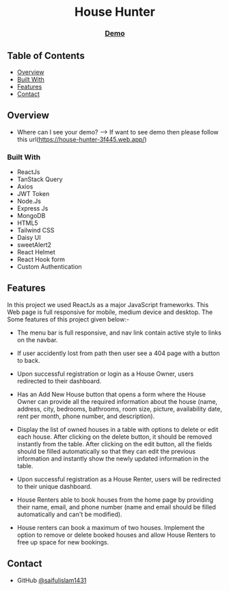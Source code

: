 <!-- Please update value in the {}  -->

<h1 align="center">House Hunter</h1>


<div align="center">
  <h3>
    <a href="https://house-hunter-3f445.web.app/">
      Demo
    </a>
  </h3>
</div>

<!-- TABLE OF CONTENTS -->

## Table of Contents

- [Overview](#overview)
- [Built With](#built-with)
- [Features](#features)
- [Contact](#contact)


<!-- OVERVIEW -->

## Overview

- Where can I see your demo?
  --> If want to see demo then please follow this url(https://house-hunter-3f445.web.app/)

### Built With

<!-- This section should list any major frameworks and tools that you built your project using. Here are a few examples.-->
- ReactJs
- TanStack Query
- Axios
- JWT Token
- Node.Js
- Express Js
- MongoDB
- HTML5
- Tailwind CSS
- Daisy UI
- sweetAlert2
- React Helmet
- React Hook form
- Custom Authentication

## Features

In this project we used ReactJs as a major JavaScript frameworks. This Web page is full responsive for mobile, medium device and desktop.
The Some features of this project given below:-

- The menu bar is full responsive, and nav link contain active style to links on the navbar.

- If user accidently lost from path then user see a 404 page with a button to back.

- Upon successful registration or login as a House Owner, users redirected to their dashboard.

- Has an Add New House button that opens a form where the House Owner can
provide all the required information about the house (name, address, city, bedrooms,
bathrooms, room size, picture, availability date, rent per month, phone number, and
description).

- Display the list of owned houses in a table with options to delete or edit each house. After clicking on the delete button, it should be removed instantly from the table. After clicking on the edit button, all the fields should be filled automatically so that they can edit the previous information and instantly show the newly updated information in the table.

- Upon successful registration as a House Renter, users will be redirected to their unique dashboard.
 
- House Renters able to book houses from the home page by providing their name, email, and phone number (name and email should be filled automatically and can't be modified).

- House renters can book a maximum of two houses. Implement the option to remove or delete booked houses and allow House Renters to free up space for new bookings.


## Contact

- GitHub [@saifulislam1431](https://github.com/saifulislam1431)

